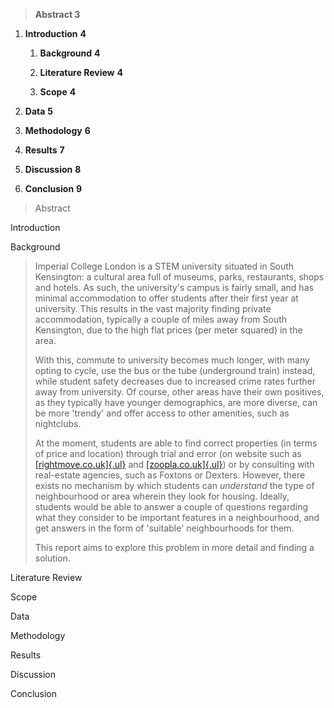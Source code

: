 > **Abstract 3**

1.  **Introduction** **4**

    1.  **Background** **4**

    2.  **Literature Review** **4**

    3.  **Scope** **4**

2.  **Data** **5**

3.  **Methodology** **6**

4.  **Results** **7**

5.  **Discussion** **8**

6.  **Conclusion** **9**

> Abstract

Introduction

Background

> Imperial College London is a STEM university situated in South Kensington: a cultural area full of museums, parks, restaurants, shops and hotels. As such, the university's campus is fairly small, and has minimal accommodation to offer students after their first year at university. This results in the vast majority finding private accommodation, typically a couple of miles away from South Kensington, due to the high flat prices (per meter squared) in the area.
>
> With this, commute to university becomes much longer, with many opting to cycle, use the bus or the tube (underground train) instead, while student safety decreases due to increased crime rates further away from university. Of course, other areas have their own positives, as they typically have younger demographics, are more diverse, can be more 'trendy' and offer access to other amenities, such as nightclubs.
>
> At the moment, students are able to find correct properties (in terms of price and location) through trial and error (on website such as [[rightmove.co.uk]{.ul}](http://rightmove.co.uk) and [[zoopla.co.uk]{.ul}](http://zoopla.co.uk)) or by consulting with real-estate agencies, such as Foxtons or Dexters. However, there exists no mechanism by which students can *understand* the type of neighbourhood or area wherein they look for housing. Ideally, students would be able to answer a couple of questions regarding what they consider to be important features in a neighbourhood, and get answers in the form of 'suitable' neighbourhoods for them.
>
> This report aims to explore this problem in more detail and finding a solution.

Literature Review

Scope

Data

Methodology

Results

Discussion

Conclusion
